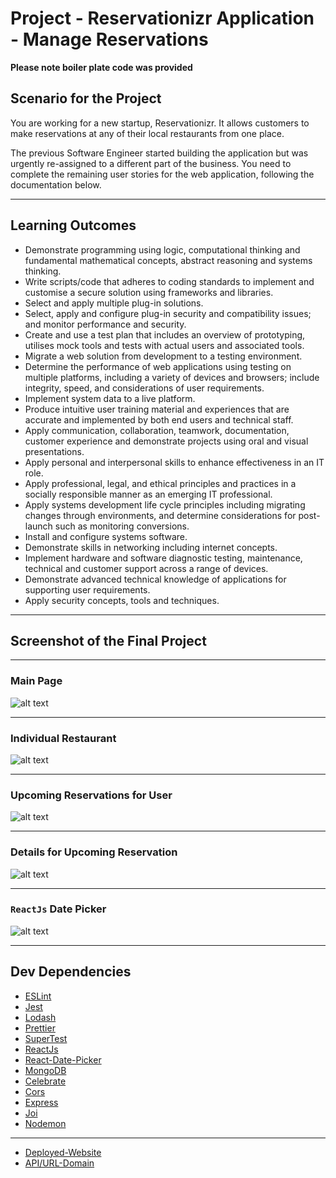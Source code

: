 # Project - Reservationizr Application - Manage Reservations

**Please note boiler plate code was provided**

## Scenario for the Project

You are working for a new startup, Reservationizr. It allows customers to make reservations at any of their local restaurants from one place.

The previous Software Engineer started building the application but was urgently re-assigned to a different part of the business. You need to complete the remaining user stories for the web application, following the documentation below.

---

## Learning Outcomes

- Demonstrate programming using logic, computational thinking and fundamental mathematical concepts, abstract reasoning and systems thinking.
- Write scripts/code that adheres to coding standards to implement and customise a secure solution using frameworks and libraries.
- Select and apply multiple plug-in solutions.
- Select, apply and configure plug-in security and compatibility issues; and monitor performance and security.
- Create and use a test plan that includes an overview of prototyping, utilises mock tools and tests with actual users and associated tools.
- Migrate a web solution from development to a testing environment.
- Determine the performance of web applications using testing on multiple platforms, including a variety of devices and browsers; include integrity, speed, and considerations of user requirements.
- Implement system data to a live platform.
- Produce intuitive user training material and experiences that are accurate and implemented by both end users and technical staff.
- Apply communication, collaboration, teamwork, documentation, customer experience and demonstrate projects using oral and visual presentations.
- Apply personal and interpersonal skills to enhance effectiveness in an IT role.
- Apply professional, legal, and ethical principles and practices in a socially responsible manner as an emerging IT professional.
- Apply systems development life cycle principles including migrating changes through environments, and determine considerations for post-launch such as monitoring conversions.
- Install and configure systems software.
- Demonstrate skills in networking including internet concepts.
- Implement hardware and software diagnostic testing, maintenance, technical and customer support across a range of devices.
- Demonstrate advanced technical knowledge of applications for supporting user requirements.
- Apply security concepts, tools and techniques.

---

## Screenshot of the Final Project

---

### Main Page

![alt text](./Screenshots/Screen%20Shot%202022-10-06%20at%207.10.24%20PM.png)

---

### Individual Restaurant

![alt text](./Screenshots/Screen%20Shot%202022-10-06%20at%207.11.12%20PM.png)

---

### Upcoming Reservations for User

![alt text](./Screenshots/Screen%20Shot%202022-10-06%20at%207.13.04%20PM.png)

---

### Details for Upcoming Reservation

![alt text](./Screenshots/Screen%20Shot%202022-10-06%20at%207.13.52%20PM.png)

---

### `ReactJs` Date Picker

![alt text](./Screenshots/Screen%20Shot%202022-10-06%20at%207.15.11%20PM.png)

---

## Dev Dependencies

- [ESLint](https://eslint.org/)
- [Jest](https://jestjs.io/)
- [Lodash](https://lodash.com/)
- [Prettier](https://prettier.io/)
- [SuperTest](https://www.npmjs.com/package/supertest)
- [ReactJs](https://reactjs.org/)
- [React-Date-Picker](https://reactdatepicker.com/)
- [MongoDB](https://www.mongodb.com/cloud/atlas/lp/try4?utm_source=google&utm_campaign=search_gs_pl_evergreen_atlas_core_prosp-brand_gic-null_ww-multi_ps-all_desktop_eng_lead&utm_term=mongodb&utm_medium=cpc_paid_search&utm_ad=e&utm_ad_campaign_id=12212624584&adgroup=115749713703&gclid=EAIaIQobChMIjpq_xvvK-gIVrplmAh3QLw4WEAAYASAAEgIzsfD_BwE)
- [Celebrate](https://www.npmjs.com/package/celebrate)
- [Cors](https://www.npmjs.com/package/cors)
- [Express](https://expressjs.com)
- [Joi](https://joi.dev/)
- [Nodemon](https://nodemon.io/)

---

- [Deployed-Website](https://effortless-hotteok-e2591a.netlify.app/)
- [API/URL-Domain](https://reservationizr-rohan.herokuapp.com/)
